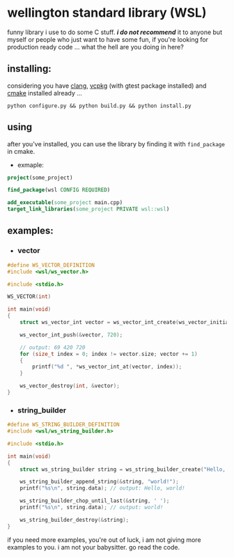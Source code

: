 # wellington standard library (WSL)

funny library i use to do some C stuff. ***i do not recommend*** it to anyone but myself or people who just want to have some fun, if you're looking for production ready code ... what the hell are you doing in here?

## installing:

considering you have [clang](https://github.com/llvm/llvm-project/releases), [vcpkg](https://vcpkg.io/en/) (with gtest package installed) and [cmake](https://cmake.org/) installed already ...

``python configure.py && python build.py && python install.py``

## using

after you've installed, you can use the library by finding it with ``find_package`` in cmake.

* exmaple:
```cmake
project(some_project)

find_package(wsl CONFIG REQUIRED)

add_executable(some_project main.cpp)
target_link_libraries(some_project PRIVATE wsl::wsl)
```

## examples:

* ### vector
```c
#define WS_VECTOR_DEFINITION
#include <wsl/ws_vector.h>

#include <stdio.h>

WS_VECTOR(int)

int main(void)
{
    struct ws_vector_int vector = ws_vector_int_create(ws_vector_initialize(int, 69, 420));

    ws_vector_int_push(&vector, 720);

    // output: 69 420 720
    for (size_t index = 0; index != vector.size; vector += 1)
    {
        printf("%d ", *ws_vector_int_at(vector, index));
    }

    ws_vector_destroy(int, &vector);
}
```
* ### string_builder
```c
#define WS_STRING_BUILDER_DEFINITION
#include <wsl/ws_string_builder.h>

#include <stdio.h>

int main(void)
{
    struct ws_string_builder string = ws_string_builder_create("Hello, ");

    ws_string_builder_append_string(&string, "world!");
    printf("%s\n", string.data); // output: Hello, world!

    ws_string_builder_chop_until_last(&string, ' ');
    printf("%s\n", string.data); // output: world!

    ws_string_builder_destroy(&string);
}
```

if you need more examples, you're out of luck, i am not giving more examples to you. i am not your babysitter. go read the code.
